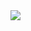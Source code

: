 <img align="right" src="https://github-readme-stats.vercel.app/api?username=matheusrve&show_icons=true&hide_border=false" />

